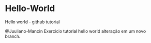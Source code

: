 # Hello-World
Hello world - github tutorial

@Juuliano-Mancin
Exercicio tutorial hello world
alteração em um novo branch.
